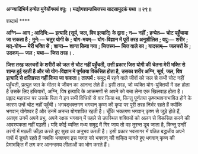 **अग्न्यादिभिर्न हन्येत मुनेर्योगमयं वपु: ।** **मद्योगशान्तचित्तस्य यादसामुदकं यथा ॥ २९॥** 

शब्दार्थ **** 

**अग्नि—** **आग** **; आदिभि:—** **इत्यादि (सूर्य, जल, विष इत्यादि) के द्वारा** **; न—** **नहीं** **; हन्येत—** **चोट पहुँचाया जा सकता है** **;** **मुने:—** **चतुर योगी के** **; योग-मयम्—** **योग-विज्ञान में पूरी तरह अनुशीलित** **; वपु:—** **शरीर** **; मत्-योग—** **मेरी भक्ति से** **; शान्त—** **शान्त किया गया** **; चित्तस्य—** **चित्त वाले का** **; यादसाम्—** **जलचरों के** **; उदकम्—** **जल** **; यथा—** **जिस तरह।** **.** 

**जिस तरह जलचरों के शरीरों को जल से चोट नहीं पहुँचती, उसी प्रकार जिस योगी की** **चेतना मेरी भक्ति से शान्त हुई रहती है और जो योग-विज्ञान में पूर्णतया विकसित होता है,** **उसका शरीर अग्नि, सूर्य, जल, विष इत्यादि से क्षतिग्रस्त नहीं किया जा सकता।** **तात्पर्य :** समुद्र में रहने वाले जीवों को जल से कभी चोट नहीं पहुँचती, प्रत्युत जल के भीतर वे जीवन का आनन्द लेते हैं। इसी तरह, जो व्यक्ति योग-युक्तियों में दक्ष होता है उसके लिए हथियारों, अग्नि, विष इत्यादि के आक्रमणों से अपने को बचा लेना एक खिलवाड़ होता है। प्रह्लाद महाराज पर उसके पिता ने इन सभी विधियों से वार किया था, किन्तु पूर्णतया कृष्णभावनाभावित होने के कारण उन्हें चोट नहीं पहुँची। भगवद्भक्तगण भगवान् कृष्ण की कृपा पर पूरी तरह निर्भर रहते हैं क्योंकि भगवान् योगेश्वर हैं और उनमें अनन्त योगशक्ति रहती है। चूँकि भक्तगण भगवान् कृष्ण से जुड़े होते हैं, अतएव उनमें अपने प्रभु, अपने रक्षक भगवान् में पहले से उपस्थित शक्तियों को अलग से विकसित करने की आवश्यकता नहीं पड़ती। यदि कोई व्यक्ति मध्य समुद्र में गिर जाय तो वह तुरन्त डूब जाता है, किन्तु उन्हीं तरंगों में मछली क्रीड़ा करते हुए सुख का अनुभव करती है। इसी प्रकार भवसागर में पतित बद्धजीव अपने पापों में डूबते रहते हैं जबकि भक्तगण इस जगत को भगवान् की शकि्त मानते हुए भगवान् कृष्ण की प्रेमाभकि्त में लग कर आनन्दमय लीलाओं का भोग करते हैं।  